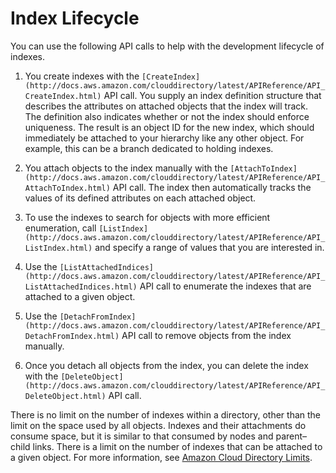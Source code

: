 # Index Lifecycle<a name="indexing_search_lifecycle"></a>

You can use the following API calls to help with the development lifecycle of indexes\. 

1. You create indexes with the `[CreateIndex](http://docs.aws.amazon.com/clouddirectory/latest/APIReference/API_CreateIndex.html)` API call\. You supply an index definition structure that describes the attributes on attached objects that the index will track\. The definition also indicates whether or not the index should enforce uniqueness\. The result is an object ID for the new index, which should immediately be attached to your hierarchy like any other object\. For example, this can be a branch dedicated to holding indexes\.

1. You attach objects to the index manually with the `[AttachToIndex](http://docs.aws.amazon.com/clouddirectory/latest/APIReference/API_AttachToIndex.html)` API call\. The index then automatically tracks the values of its defined attributes on each attached object\.

1. To use the indexes to search for objects with more efficient enumeration, call `[ListIndex](http://docs.aws.amazon.com/clouddirectory/latest/APIReference/API_ListIndex.html)` and specify a range of values that you are interested in\.

1. Use the `[ListAttachedIndices](http://docs.aws.amazon.com/clouddirectory/latest/APIReference/API_ListAttachedIndices.html)` API call to enumerate the indexes that are attached to a given object\.

1. Use the `[DetachFromIndex](http://docs.aws.amazon.com/clouddirectory/latest/APIReference/API_DetachFromIndex.html)` API call to remove objects from the index manually\.

1. Once you detach all objects from the index, you can delete the index with the `[DeleteObject](http://docs.aws.amazon.com/clouddirectory/latest/APIReference/API_DeleteObject.html)` API call\.

There is no limit on the number of indexes within a directory, other than the limit on the space used by all objects\. Indexes and their attachments do consume space, but it is similar to that consumed by nodes and parent–child links\. There is a limit on the number of indexes that can be attached to a given object\. For more information, see [Amazon Cloud Directory Limits](limits.md)\.